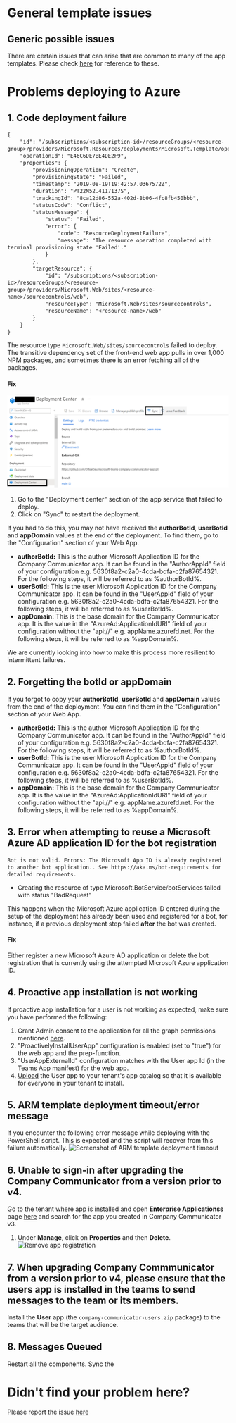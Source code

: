 # General template issues

## Generic possible issues
There are certain issues that can arise that are common to many of the app templates. Please check [here](https://github.com/OfficeDev/microsoft-teams-stickers-app/wiki/Troubleshooting) for reference to these.

# Problems deploying to Azure

## 1. Code deployment failure

```
{
    "id": "/subscriptions/<subscription-id>/resourceGroups/<resource-group>/providers/Microsoft.Resources/deployments/Microsoft.Template/operations/E46C6DE7BE4DE2F9",
    "operationId": "E46C6DE7BE4DE2F9",
    "properties": {
        "provisioningOperation": "Create",
        "provisioningState": "Failed",
        "timestamp": "2019-08-19T19:42:57.0367572Z",
        "duration": "PT22M52.4117137S",
        "trackingId": "8ca12d86-552a-402d-8b06-4fc8fb450bbb",
        "statusCode": "Conflict",
        "statusMessage": {
            "status": "Failed",
            "error": {
                "code": "ResourceDeploymentFailure",
                "message": "The resource operation completed with terminal provisioning state 'Failed'."
            }
        },
        "targetResource": {
            "id": "/subscriptions/<subscription-id>/resourceGroups/<resource-group>/providers/Microsoft.Web/sites/<resource-name>/sourcecontrols/web",
            "resourceType": "Microsoft.Web/sites/sourcecontrols",
            "resourceName": "<resource-name>/web"
        }
    }
}
```
The resource type `Microsoft.Web/sites/sourcecontrols` failed to deploy. The transitive dependency set of the front-end web app pulls in over 1,000 NPM packages, and sometimes there is an error fetching all of the packages.

#### Fix
![Screenshot of refreshing code deployment](images/troubleshooting_sourcecontrols.png)
1. Go to the "Deployment center" section of the app service that failed to deploy.
2. Click on "Sync" to restart the deployment.

If you had to do this, you may not have received the **authorBotId**, **userBotId** and **appDomain** values at the end of the deployment. To find them, go to the "Configuration" section of your Web App.

* **authorBotId:** This is the author Microsoft Application ID for the Company Communicator app. It can be found in the "AuthorAppId" field of your configuration e.g. 5630f8a2-c2a0-4cda-bdfa-c2fa87654321. For the following steps, it will be referred to as %authorBotId%.
* **userBotId:** This is the user Microsoft Application ID for the Company Communicator app. It can be found in the "UserAppId" field of your configuration e.g. 5630f8a2-c2a0-4cda-bdfa-c2fa87654321. For the following steps, it will be referred to as %userBotId%.
* **appDomain:** This is the base domain for the Company Communicator app. It is the value in the "AzureAd:ApplicationIdURI" field of your configuration without the "api://" e.g. appName.azurefd.net. For the following steps, it will be referred to as %appDomain%.

We are currently looking into how to make this process more resilient to intermittent failures.


## 2. Forgetting the botId or appDomain
If you forgot to copy your **authorBotId**, **userBotId** and **appDomain** values from the end of the deployment. You can find them in the "Configuration" section of your Web App.

* **authorBotId:** This is the author Microsoft Application ID for the Company Communicator app. It can be found in the "AuthorAppId" field of your configuration e.g. 5630f8a2-c2a0-4cda-bdfa-c2fa87654321. For the following steps, it will be referred to as %authorBotId%.
* **userBotId:** This is the user Microsoft Application ID for the Company Communicator app. It can be found in the "UserAppId" field of your configuration e.g. 5630f8a2-c2a0-4cda-bdfa-c2fa87654321. For the following steps, it will be referred to as %userBotId%.
* **appDomain:** This is the base domain for the Company Communicator app. It is the value in the "AzureAd:ApplicationIdURI" field of your configuration without the "api://" e.g. appName.azurefd.net. For the following steps, it will be referred to as %appDomain%.


## 3. Error when attempting to reuse a Microsoft Azure AD application ID for the bot registration
```
Bot is not valid. Errors: The Microsoft App ID is already registered to another bot application.. See https://aka.ms/bot-requirements for detailed requirements.
```

* Creating the resource of type Microsoft.BotService/botServices failed with status "BadRequest"

This happens when the Microsoft Azure application ID entered during the setup of the deployment has already been used and registered for a bot, for instance, if a previous deployment step failed **after** the bot was created.

#### Fix
Either register a new Microsoft Azure AD application or delete the bot registration that is currently using the attempted Microsoft Azure application ID.

## 4. Proactive app installation is not working
If proactive app installation for a user is not working as expected, make sure you have performed the following:

1. Grant Admin consent to the application for all the graph permissions mentioned [here](https://github.com/OfficeDev/microsoft-teams-company-communicator-app/wiki/Deployment-guide#4-add-permissions-to-your-app).
2. "ProactivelyInstallUserApp" configuration is enabled (set to "true") for the web app and the prep-function.
3. "UserAppExternalId" configuration matches with the User app Id (in the Teams App manifest) for the web app.
4. [Upload](https://docs.microsoft.com/en-us/microsoftteams/tenant-apps-catalog-teams) the User app to your tenant's app catalog so that it is available for everyone in your tenant to install.

## 5. ARM template deployment timeout/error message
If you encounter the following error message while deploying with the PowerShell script. This is expected and the script will recover from this failure automatically.
![Screenshot of ARM template deployment timeout](images/ARM-Deployment-Timeout.png)

## 6. Unable to sign-in after upgrading the Company Communicator from a version prior to v4.
Go to the tenant where app is installed and open **Enterprise Applicationss** page [here](https://portal.azure.com/#blade/Microsoft_AAD_IAM/ActiveDirectoryMenuBlade/EnterpriseApps) and search for the app you created in Company Communicator v3.
1. Under **Manage**, click on **Properties** and then **Delete**.
![Remove app registration](images/remove_registration.png)

## 7. When upgrading Company Commmunicator from a version prior to v4, please ensure that the **users** app is installed in the teams to send messages to the team or its members.
Install the **User** app (the `company-communicator-users.zip` package) to the teams that will be the target audience.

## 8. Messages Queued
Restart all the components.
Sync the 

# Didn't find your problem here?
Please report the issue [here](https://github.com/OfficeDev/microsoft-teams-company-communicator-app/issues/new)


